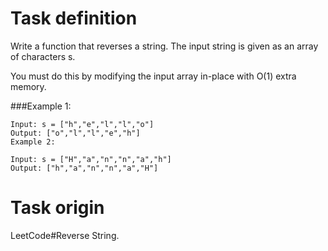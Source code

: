 Task definition
================
Write a function that reverses a string. The input string is given as an array of characters s.

You must do this by modifying the input array in-place with O(1) extra memory.

###Example 1:
```
Input: s = ["h","e","l","l","o"]
Output: ["o","l","l","e","h"]
Example 2:
```

```
Input: s = ["H","a","n","n","a","h"]
Output: ["h","a","n","n","a","H"]
```
 
Task origin
============
LeetCode#Reverse String.